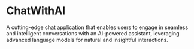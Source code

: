 # ChatWithAI
A cutting-edge chat application that enables users to engage in seamless and intelligent conversations with an AI-powered assistant, leveraging advanced language models for natural and insightful interactions.
